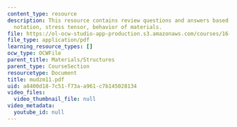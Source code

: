 ```yaml
---
content_type: resource
description: This resource contains review questions and answers based on Einstein
  notation, stress tensor, behavior of materials.
file: https://ol-ocw-studio-app-production.s3.amazonaws.com/courses/16-01-unified-engineering-i-ii-iii-iv-fall-2005-spring-2006/a8400d187c51f73aa961c7b145028134_mudzm11.pdf
file_type: application/pdf
learning_resource_types: []
ocw_type: OCWFile
parent_title: Materials/Structures
parent_type: CourseSection
resourcetype: Document
title: mudzm11.pdf
uid: a8400d18-7c51-f73a-a961-c7b145028134
video_files:
  video_thumbnail_file: null
video_metadata:
  youtube_id: null
---
```

